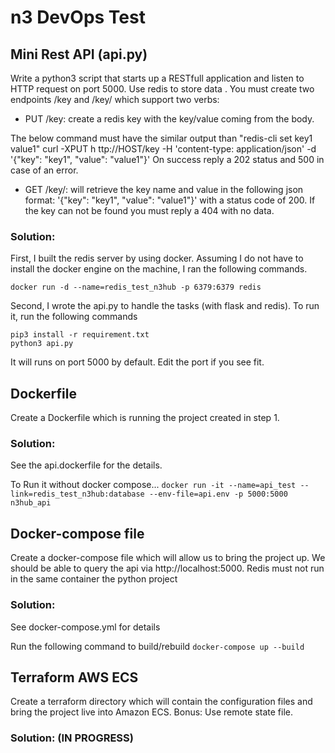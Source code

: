 # n3 DevOps Test

## Mini Rest API (api.py)
Write a python3 script that starts up a RESTfull application and listen to HTTP request on port 5000. Use redis to store data .
You must create two endpoints ​/key ​and​ /key/<KEY>​ which support two verbs:

- PUT /key​: create a redis key with the key/value coming from the body.

The below command must have the similar output than ​"redis-cli set key1 value1" curl -XPUT h​ ttp://HOST/key​ -H 'content-type: application/json' -d '{"key": "key1", "value":
"value1"}'
On success reply a 202 status and 500 in case of an error.

- GET /key/<KEY>​: will retrieve the key name and value in the following json format: '{"key": "key1", "value": "value1"}' with a status code of 200. If the key can not be found you must reply a 404 with no data.

### Solution:
First, I built the redis server by using docker. Assuming I do not have to install the docker engine on the machine, I ran the following commands.
```docker pull redis
docker run -d --name=redis_test_n3hub -p 6379:6379 redis
```

Second, I wrote the api.py to handle the tasks (with flask and redis).  To run it, run the following commands
```
pip3 install -r requirement.txt 
python3 api.py
```
It will runs on port 5000 by default.  Edit the port if you see fit.


## Dockerfile
Create a Dockerfile which is running the project created in step 1.

### Solution:
See the api.dockerfile for the details.  

To Run it without docker compose...
```docker run -it --name=api_test --link=redis_test_n3hub:database --env-file=api.env -p 5000:5000 n3hub_api```

## Docker-compose file
Create a docker-compose file which will allow us to bring the project up. We should be able to query the api via ​http://localhost:5000​. Redis must not run in the same container the python project

### Solution:
See docker-compose.yml for details

Run the following command to build/rebuild
```docker-compose up --build```


## Terraform AWS ECS
Create a terraform directory which will contain the configuration files and bring the project live into Amazon ECS.
Bonus: Use remote state file.

### Solution: (IN PROGRESS)



